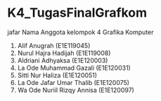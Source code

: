 # K4_TugasFinalGrafkom
jafar
Nama Anggota kelompok 4 Grafika Komputer
1. Alif Anugrah (E1E119045)
2. Nurul Hajra Hadijah (E1E119008)
3. Aldriani Adhyaksa (E1E120003)
4. La Ode Muhammad Gazali (E1E120031)
5. Sitti Nur Haliza (E1E120051)
6. La Ode Jafar Umar Thalib (E1E120075)
7. Wa Ode Nuriil Rizqy Annisa (E1E120097)